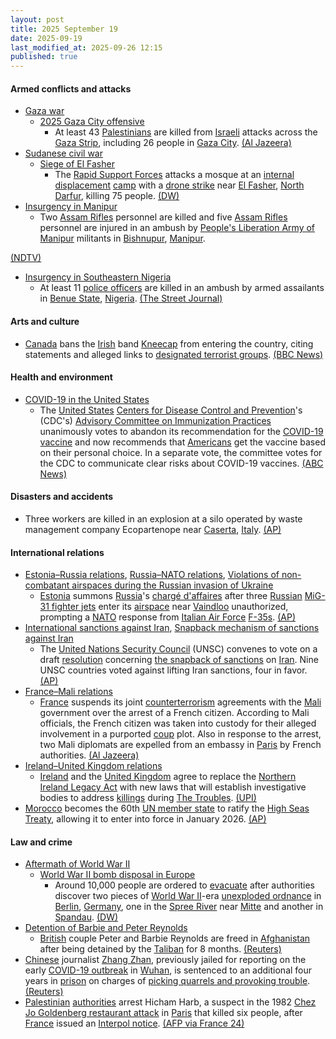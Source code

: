 ```yaml
---
layout: post
title: 2025 September 19
date: 2025-09-19
last_modified_at: 2025-09-26 12:15
published: true
---
```



#### Armed conflicts and attacks

* [Gaza war](https://en.wikipedia.org/wiki/Gaza_war "Gaza war")
  * [2025 Gaza City offensive](https://en.wikipedia.org/wiki/2025_Gaza_City_offensive "2025 Gaza City offensive")
    * At least 43 [Palestinians](https://en.wikipedia.org/wiki/Palestinians "Palestinians") are killed from [Israeli](https://en.wikipedia.org/wiki/Israel "Israel") attacks across the [Gaza Strip](https://en.wikipedia.org/wiki/Gaza_Strip "Gaza Strip"), including 26 people in [Gaza City](https://en.wikipedia.org/wiki/Gaza_City "Gaza City"). [(Al Jazeera)](https://www.aljazeera.com/news/liveblog/2025/9/19/live-gaza-war-escalates-as-israel-defies-global-condemnation)
* [Sudanese civil war](https://en.wikipedia.org/wiki/Sudanese_civil_war_%282023%E2%80%93present%29 "Sudanese civil war (2023–present)")
  * [Siege of El Fasher](https://en.wikipedia.org/wiki/Siege_of_El_Fasher "Siege of El Fasher")
    * The [Rapid Support Forces](https://en.wikipedia.org/wiki/Rapid_Support_Forces "Rapid Support Forces") attacks a mosque at an [internal displacement](https://en.wikipedia.org/wiki/Internal_displacement "Internal displacement") [camp](https://en.wikipedia.org/wiki/Refugee_camp "Refugee camp") with a [drone strike](https://en.wikipedia.org/wiki/Drone_warfare "Drone warfare") near [El Fasher](https://en.wikipedia.org/wiki/El_Fasher "El Fasher"), [North Darfur](https://en.wikipedia.org/wiki/North_Darfur "North Darfur"), killing 75 people. [(DW)](https://www.dw.com/en/sudan-rsf-drone-strike-kills-dozens-in-darfur/a-74060598)
* [Insurgency in Manipur](https://en.wikipedia.org/wiki/Insurgency_in_Manipur "Insurgency in Manipur")
  * Two [Assam Rifles](https://en.wikipedia.org/wiki/Assam_Rifles "Assam Rifles") personnel are killed and five [Assam Rifles](https://en.wikipedia.org/wiki/Assam_Rifles "Assam Rifles") personnel are injured in an ambush by [People's Liberation Army of Manipur](https://en.wikipedia.org/wiki/People%27s_Liberation_Army_of_Manipur "People's Liberation Army of Manipur") militants in [Bishnupur](https://en.wikipedia.org/wiki/Bishnupur "Bishnupur"), [Manipur](https://en.wikipedia.org/wiki/Manipur "Manipur").

[(NDTV)](https://www.ndtv.com/india-news/assam-rifles-truck-ambushed-on-outskirts-of-imphal-confirms-army-9308221/)

* [Insurgency in Southeastern Nigeria](https://en.wikipedia.org/wiki/Insurgency_in_Southeastern_Nigeria "Insurgency in Southeastern Nigeria")
  * At least 11 [police officers](https://en.wikipedia.org/wiki/Nigeria_Police_Force "Nigeria Police Force") are killed in an ambush by armed assailants in [Benue State](https://en.wikipedia.org/wiki/Benue_State "Benue State"), [Nigeria](https://en.wikipedia.org/wiki/Nigeria "Nigeria"). [(The Street Journal)](https://thestreetjournal.org/bodies-of-8-missing-policemen-recovered-after-deadly-attack-in-benue/)

#### Arts and culture

* [Canada](https://en.wikipedia.org/wiki/Canada "Canada") bans the [Irish](https://en.wikipedia.org/wiki/Irish_people "Irish people") band [Kneecap](https://en.wikipedia.org/wiki/Kneecap_%28band%29 "Kneecap (band)") from entering the country, citing statements and alleged links to [designated terrorist groups](https://en.wikipedia.org/wiki/List_of_designated_terrorist_groups "List of designated terrorist groups"). [(BBC News)](https://www.bbc.com/news/articles/cvgrvw4ejn4o)

#### Health and environment

* [COVID-19 in the United States](https://en.wikipedia.org/wiki/COVID-19_in_the_United_States "COVID-19 in the United States")
  * The [United States](https://en.wikipedia.org/wiki/United_States "United States") [Centers for Disease Control and Prevention](https://en.wikipedia.org/wiki/Centers_for_Disease_Control_and_Prevention "Centers for Disease Control and Prevention")'s (CDC's) [Advisory Committee on Immunization Practices](https://en.wikipedia.org/wiki/Advisory_Committee_on_Immunization_Practices "Advisory Committee on Immunization Practices") unanimously votes to abandon its recommendation for the [COVID-19](https://en.wikipedia.org/wiki/COVID-19 "COVID-19") [vaccine](https://en.wikipedia.org/wiki/COVID-19_vaccine "COVID-19 vaccine") and now recommends that [Americans](https://en.wikipedia.org/wiki/Americans "Americans") get the vaccine based on their personal choice. In a separate vote, the committee votes for the CDC to communicate clear risks about COVID-19 vaccines. [(ABC News)](https://abcnews.go.com/Health/cdc-hepatitis-bvaccine-vote-delayed-parents/story?id=125731004)

#### Disasters and accidents

* Three workers are killed in an explosion at a silo operated by waste management company Ecopartenope near [Caserta](https://en.wikipedia.org/wiki/Caserta "Caserta"), [Italy](https://en.wikipedia.org/wiki/Italy "Italy"). [(AP)](https://apnews.com/article/italy-workers-deaths-waste-plant-explosion-naples-dbd4e6f626bfa904f7a1d7341a495bf9)

#### International relations

* [Estonia–Russia relations](https://en.wikipedia.org/wiki/Estonia%E2%80%93Russia_relations "Estonia–Russia relations"), [Russia–NATO relations](https://en.wikipedia.org/wiki/Russia%E2%80%93NATO_relations "Russia–NATO relations"), [Violations of non-combatant airspaces during the Russian invasion of Ukraine](https://en.wikipedia.org/wiki/Violations_of_non-combatant_airspaces_during_the_Russian_invasion_of_Ukraine "Violations of non-combatant airspaces during the Russian invasion of Ukraine")
  * [Estonia](https://en.wikipedia.org/wiki/Estonia "Estonia") summons [Russia](https://en.wikipedia.org/wiki/Russia "Russia")'s [chargé d'affaires](https://en.wikipedia.org/wiki/Charg%C3%A9_d%27affaires "Chargé d'affaires") after three [Russian](https://en.wikipedia.org/wiki/Russian_Armed_Forces "Russian Armed Forces") [MiG-31 fighter jets](https://en.wikipedia.org/wiki/Mikoyan_MiG-31 "Mikoyan MiG-31") enter its [airspace](https://en.wikipedia.org/wiki/Airspace "Airspace") near [Vaindloo](https://en.wikipedia.org/wiki/Vaindloo "Vaindloo") unauthorized, prompting a [NATO](https://en.wikipedia.org/wiki/NATO "NATO") response from [Italian Air Force](https://en.wikipedia.org/wiki/Italian_Air_Force "Italian Air Force") [F-35s](https://en.wikipedia.org/wiki/Lockheed_Martin_F-35_Lightning_II "Lockheed Martin F-35 Lightning II"). [(AP)](https://apnews.com/article/british-intelligence-mi6-russia-war-443df0c37ff2254fcc33d5425e3beaa6)
* [International sanctions against Iran](https://en.wikipedia.org/wiki/International_sanctions_against_Iran "International sanctions against Iran"), [Snapback mechanism of sanctions against Iran](https://en.wikipedia.org/wiki/Snapback_mechanism_of_sanctions_against_Iran "Snapback mechanism of sanctions against Iran")
  * The [United Nations Security Council](https://en.wikipedia.org/wiki/United_Nations_Security_Council "United Nations Security Council") (UNSC) convenes to vote on a draft [resolution](https://en.wikipedia.org/wiki/United_Nations_resolution "United Nations resolution") concerning [the snapback of sanctions](https://en.wikipedia.org/wiki/Snapback_mechanism_of_sanctions_against_Iran "Snapback mechanism of sanctions against Iran") on [Iran](https://en.wikipedia.org/wiki/Iran "Iran"). Nine UNSC countries voted against lifting Iran sanctions, four in favor. [(AP)](https://apnews.com/article/iran-snapback-sanctions-nuclear-united-nations-e01bdcaf62c4144ff56731fed8144915)
* [France–Mali relations](https://en.wikipedia.org/wiki/France%E2%80%93Mali_relations "France–Mali relations")
  * [France](https://en.wikipedia.org/wiki/France "France") suspends its joint [counterterrorism](https://en.wikipedia.org/wiki/Counterterrorism "Counterterrorism") agreements with the [Mali](https://en.wikipedia.org/wiki/Mali "Mali") government over the arrest of a French citizen. According to Mali officials, the French citizen was taken into custody for their alleged involvement in a purported [coup](https://en.wikipedia.org/wiki/Coup_d%27%C3%A9tat "Coup d'état") plot. Also in response to the arrest, two Mali diplomats are expelled from an embassy in [Paris](https://en.wikipedia.org/wiki/Paris "Paris") by French authorities. [(Al Jazeera)](https://www.aljazeera.com/news/2025/9/19/france-suspends-counterterrorism-cooperation-with-mali)
* [Ireland–United Kingdom relations](https://en.wikipedia.org/wiki/Ireland%E2%80%93United_Kingdom_relations "Ireland–United Kingdom relations")
  * [Ireland](https://en.wikipedia.org/wiki/Republic_of_Ireland "Republic of Ireland") and the [United Kingdom](https://en.wikipedia.org/wiki/United_Kingdom "United Kingdom") agree to replace the [Northern Ireland Legacy Act](https://en.wikipedia.org/wiki/Northern_Ireland_Troubles_%28Legacy_and_Reconciliation%29_Act_2023 "Northern Ireland Troubles (Legacy and Reconciliation) Act 2023") with new laws that will establish investigative bodies to address [killings](https://en.wikipedia.org/wiki/List_of_people_killed_during_The_Troubles_%281969%E2%80%931998%29 "List of people killed during The Troubles (1969–1998)") during [The Troubles](https://en.wikipedia.org/wiki/The_Troubles "The Troubles"). [(UPI)](https://www.upi.com/Top_News/World-News/2025/09/19/ireland-the-troubles-agreements/3711758321160/)
* [Morocco](https://en.wikipedia.org/wiki/Morocco "Morocco") becomes the 60th [UN member state](https://en.wikipedia.org/wiki/UN_member_state "UN member state") to ratify the [High Seas Treaty](https://en.wikipedia.org/wiki/High_Seas_Treaty "High Seas Treaty"), allowing it to enter into force in January 2026. [(AP)](https://apnews.com/article/high-seas-treaty-marine-diversity-15061c0624d8e472603401b479870904)

#### Law and crime

* [Aftermath of World War II](https://en.wikipedia.org/wiki/Aftermath_of_World_War_II "Aftermath of World War II")
  * [World War II bomb disposal in Europe](https://en.wikipedia.org/wiki/World_War_II_bomb_disposal_in_Europe "World War II bomb disposal in Europe")
    * Around 10,000 people are ordered to [evacuate](https://en.wikipedia.org/wiki/Emergency_evacuation "Emergency evacuation") after authorities discover two pieces of [World War II](https://en.wikipedia.org/wiki/World_War_II "World War II")-era [unexploded ordnance](https://en.wikipedia.org/wiki/Unexploded_ordnance "Unexploded ordnance") in [Berlin](https://en.wikipedia.org/wiki/Berlin "Berlin"), [Germany](https://en.wikipedia.org/wiki/Germany "Germany"), one in the [Spree River](https://en.wikipedia.org/wiki/Spree_River "Spree River") near [Mitte](https://en.wikipedia.org/wiki/Mitte "Mitte") and another in [Spandau](https://en.wikipedia.org/wiki/Spandau "Spandau"). [(DW)](https://www.dw.com/en/germany-thousands-evacuated-in-berlin-over-2-wwii-bombs/a-74053192)
* [Detention of Barbie and Peter Reynolds](https://en.wikipedia.org/wiki/Detention_of_Barbie_and_Peter_Reynolds "Detention of Barbie and Peter Reynolds")
  * [British](https://en.wikipedia.org/wiki/British_people "British people") couple Peter and Barbie Reynolds are freed in [Afghanistan](https://en.wikipedia.org/wiki/Afghanistan "Afghanistan") after being detained by the [Taliban](https://en.wikipedia.org/wiki/Taliban "Taliban") for 8 months. [(Reuters)](https://www.reuters.com/world/uk/uk-couple-freed-by-taliban-after-qatari-mediation-official-says-2025-09-19/)
* [Chinese](https://en.wikipedia.org/wiki/Chinese_people "Chinese people") journalist [Zhang Zhan](https://en.wikipedia.org/wiki/Zhang_Zhan "Zhang Zhan"), previously jailed for reporting on the early [COVID-19 outbreak](https://en.wikipedia.org/wiki/COVID-19_pandemic_in_China "COVID-19 pandemic in China") in [Wuhan](https://en.wikipedia.org/wiki/Wuhan "Wuhan"), is sentenced to an additional four years in [prison](https://en.wikipedia.org/wiki/Penal_system_in_China "Penal system in China") on charges of [picking quarrels and provoking trouble](https://en.wikipedia.org/wiki/Picking_quarrels_and_provoking_trouble "Picking quarrels and provoking trouble"). [(Reuters)](https://www.reuters.com/world/china/chinese-covid-whistleblower-sentenced-4-more-years-jail-group-says-2025-09-21/)
* [Palestinian](https://en.wikipedia.org/wiki/Palestine "Palestine") [authorities](https://en.wikipedia.org/wiki/Palestinian_Authority "Palestinian Authority") arrest Hicham Harb, a suspect in the 1982 [Chez Jo Goldenberg restaurant attack](https://en.wikipedia.org/wiki/Chez_Jo_Goldenberg_restaurant_attack "Chez Jo Goldenberg restaurant attack") in [Paris](https://en.wikipedia.org/wiki/Paris "Paris") that killed six people, after [France](https://en.wikipedia.org/wiki/France "France") issued an [Interpol notice](https://en.wikipedia.org/wiki/Interpol_notice "Interpol notice"). [(AFP via France 24)](https://www.france24.com/en/live-news/20250919-palestinian-authorities-arrest-key-suspect-in-1982-anti-semitic-paris-attack)
